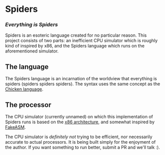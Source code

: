 # Spiders
### _Everything is Spiders_

Spiders is an esoteric language created for no particular reason. This project consists of two parts: an inefficient CPU simulator which is roughly kind of inspired by x86, and the Spiders language which runs on the aforementioned simulator.

## The language

The Spiders language is an incarnation of the worldview that everything is spiders (spiders spiders spiders). The syntax uses the same concept as the [Chicken language](http://torso.me/chicken).

## The processor

The CPU simulator (currently unnamed) on which this implementation of Spiders runs is based on the [x86 architecture](http://www.felixcloutier.com/x86/), and somewhat inspired by [FakeASM](http://esolangs.org/wiki/FakeASM).

The CPU simulator is _definitely not_ trying to be efficient, nor necessarily accurate to actual processors. It is being built simply for the enjoyment of the author. If you want something to run better, submit a PR and we'll talk :).
